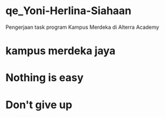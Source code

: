 # qe_Yoni-Herlina-Siahaan
Pengerjaan task program Kampus Merdeka di Alterra Academy

# kampus merdeka jaya

# Nothing is easy

# Don't give up